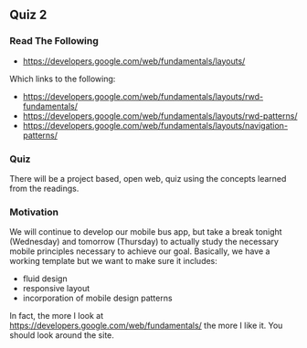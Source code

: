 ## Quiz 2

### Read The Following

- https://developers.google.com/web/fundamentals/layouts/

Which links to the following:

- https://developers.google.com/web/fundamentals/layouts/rwd-fundamentals/
- https://developers.google.com/web/fundamentals/layouts/rwd-patterns/
- https://developers.google.com/web/fundamentals/layouts/navigation-patterns/

### Quiz

There will be a project based, open web, quiz using the concepts learned from the readings.

### Motivation

We will continue to develop our mobile bus app, but take a break tonight (Wednesday) and tomorrow (Thursday) 
to actually study the necessary mobile principles necessary to achieve our goal. Basically, we have a working 
template but we want to make sure it includes:
- fluid design
- responsive layout
- incorporation of mobile design patterns

In fact, the more I look at https://developers.google.com/web/fundamentals/ the more I like it. You should look
around the site.

